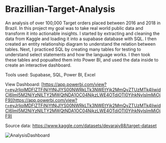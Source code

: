 # Brazillian-Target-Analysis
An analysis of over 100,000 Target orders placed between 2016 and 2018 in Brazil. In this project my goal was to take real world public data and transform it into actionable insights. I started by extracting and cleaning the data from Kaggle and loading it into a supabase database with SQL. I then created an entity relationship diagram to understand the relation between tables. Next, I practiced SQL by creating many tables for testing to understand select statements and how the language works. I then took these tables and popualted them into Power BI, and used the data inside to create an interactive dashboard. 

Tools used: Supabase, SQL, Power BI, Excel

View Dashboard: [https://app.powerbi.com/view?r=eyJrIjoiMDFlZTFiNjYtNjJlYS00NWRkLTk3NWEtYjk2MmQyZTUzMTk4IiwidCI6ImI5M2NiYzNlLTY2MWQtNDA1OC04NjkzLWE4OTdiOTI0YjhkNyIsImMiOjF9](https://app.powerbi.com/view?r=eyJrIjoiMDFlZTFiNjYtNjJlYS00NWRkLTk3NWEtYjk2MmQyZTUzMTk4IiwidCI6ImI5M2NiYzNlLTY2MWQtNDA1OC04NjkzLWE4OTdiOTI0YjhkNyIsImMiOjF9)

Source data: https://www.kaggle.com/datasets/devarajv88/target-dataset

![AnalysisDashboard](https://github.com/user-attachments/assets/eb7bd7f7-b9de-4988-81b9-5361e837ad8f)
